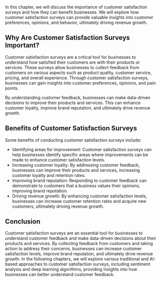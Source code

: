 
In this chapter, we will discuss the importance of customer satisfaction surveys and how they can benefit businesses. We will explore how customer satisfaction surveys can provide valuable insights into customer preferences, opinions, and behavior, ultimately driving revenue growth.

Why Are Customer Satisfaction Surveys Important?
------------------------------------------------

Customer satisfaction surveys are a critical tool for businesses to understand how satisfied their customers are with their products or services. These surveys allow businesses to collect feedback from customers on various aspects such as product quality, customer service, pricing, and overall experience. Through customer satisfaction surveys, businesses can gain insights into customer preferences, opinions, and pain points.

By understanding customer feedback, businesses can make data-driven decisions to improve their products and services. This can enhance customer loyalty, improve brand reputation, and ultimately drive revenue growth.

Benefits of Customer Satisfaction Surveys
-----------------------------------------

Some benefits of conducting customer satisfaction surveys include:

* Identifying areas for improvement: Customer satisfaction surveys can help businesses identify specific areas where improvements can be made to enhance customer satisfaction levels.
* Increasing customer loyalty: By addressing customer feedback, businesses can improve their products and services, increasing customer loyalty and retention rates.
* Improving brand reputation: Responding to customer feedback can demonstrate to customers that a business values their opinions, improving brand reputation.
* Driving revenue growth: By enhancing customer satisfaction levels, businesses can increase customer retention rates and acquire new customers, ultimately driving revenue growth.

Conclusion
----------

Customer satisfaction surveys are an essential tool for businesses to understand customer feedback and make data-driven decisions about their products and services. By collecting feedback from customers and taking action to address their concerns, businesses can increase customer satisfaction levels, improve brand reputation, and ultimately drive revenue growth. In the following chapters, we will explore various traditional and AI-based approaches to customer satisfaction surveys, including sentiment analysis and deep learning algorithms, providing insights into how businesses can better understand customer feedback.
